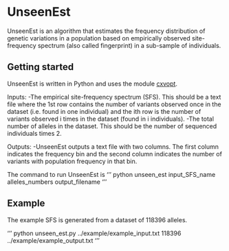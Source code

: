# UnseenEst

UnseenEst is an algorithm that estimates the frequency distribution of genetic variations in a population based on empirically observed site-frequency spectrum (also called fingerprint) in a sub-sample of individuals.

## Getting started

UnseenEst is written in Python and uses the module [cxvopt](http://cvxopt.org/). 

Inputs:
-The empirical site-frequency spectrum (SFS). This should be a text file where the 1st row contains the number of variants observed once in the dataset (i.e. found in one individual) and the ith row is the number of variants observed i times in the dataset (found in i individuals). 
-The total number of alleles in the dataset. This should be the number of sequenced individuals times 2. 

Outputs:
-UnseenEst outputs a text file with two columns. The first column indicates the frequency bin and the second column indicates the number of variants with population frequency in that bin. 

The command to run UnseenEst is
‘’’
python unseen_est input_SFS_name alleles_numbers output_filename
‘’’

## Example
The example SFS is generated from a dataset of 118396 alleles. 

‘’’
python unseen_est.py ../example/example_input.txt 118396 ../example/example_output.txt
‘’’

